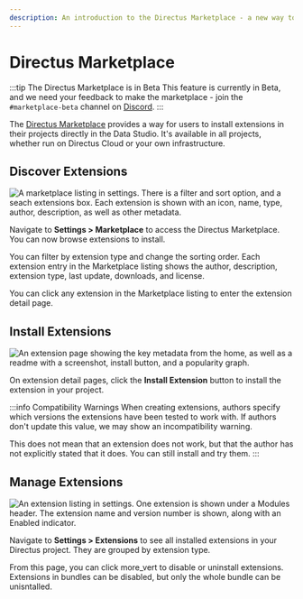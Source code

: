 ```yaml
---
description: An introduction to the Directus Marketplace - a new way to publish and install Directus extensions.
---
```


# Directus Marketplace

:::tip The Directus Marketplace is in Beta
This feature is currently in Beta, and we need your feedback to make the marketplace - join the `#marketplace-beta` channel on [Discord](https://directus.chat).
:::

The [Directus Marketplace](/user-guide/marketplace/overview) provides a way for users to install extensions in their projects directly in the Data Studio. It's available in all projects, whether run on Directus Cloud or your own infrastructure.

## Discover Extensions

![A marketplace listing in settings. There is a filter and sort option, and a seach extensions box. Each extension is shown with an icon, name, type, author, description, as well as other metadata.](https://marketing.directus.app/assets/9ed89505-ca30-43d7-b4c4-2f6b40223815.png)

Navigate to __Settings > Marketplace__ to access the Directus Marketplace. You can now browse extensions to install.

You can filter by extension type and change the sorting order. Each extension entry in the Marketplace listing shows the author, description, extension type, last update, downloads, and license.

You can click any extension in the Marketplace listing to enter the extension detail page.

## Install Extensions

![An extension page showing the key metadata from the home, as well as a readme with a screenshot, install button, and a popularity graph.](https://marketing.directus.app/assets/ac0c5aea-30dc-49d2-a5e7-e7e6f95ba384.png)

On extension detail pages, click the __Install Extension__ button to install the extension in your project.

:::info Compatibility Warnings
When creating extensions, authors specify which versions the extensions have been tested to work with. If authors don't update this value, we may show an incompatibility warning.

This does not mean that an extension does not work, but that the author has not explicitly stated that it does. You can still install and try them.
:::

## Manage Extensions

![An extension listing in settings. One extension is shown under a Modules header. The extension name and version number is shown, along with an Enabled indicator.](https://marketing.directus.app/assets/61ea239c-5116-4c82-a677-acd1323972f0.png)

Navigate to __Settings > Extensions__ to see all installed extensions in your Directus project. They are grouped by extension type.

From this page, you can click <span mi="" icon="">more_vert</span> to disable or uninstall extensions. Extensions in bundles can be disabled, but only the whole bundle can be unisntalled.
